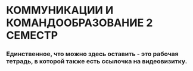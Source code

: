 # КОММУНИКАЦИИ И КОМАНДООБРАЗОВАНИЕ 2 СЕМЕСТР

### Единственное, что можно здесь оставить - это рабочая тетрадь, в которой также есть ссылочка на видеовизитку.
